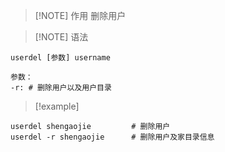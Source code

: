 
> [!NOTE] 作用
> 删除用户


> [!NOTE] 语法
```shell
userdel [参数] username

参数：
-r: # 删除用户以及用户目录
```


> [!example] 
```shell
userdel shengaojie         # 删除用户
userdel -r shengaojie      # 删除用户及家目录信息
```
